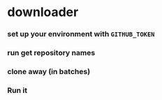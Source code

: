 # downloader
### set up your environment with `GITHUB_TOKEN`
### run get repository names
### clone away (in batches)
### Run it
